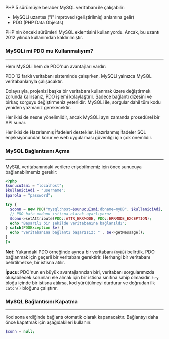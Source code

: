 PHP 5 sürümüyle beraber MySQL veritabanı ile çalışabilir:

- MySQLi uzantısı ("i" improved (geliştirilmiş) anlamına gelir)
- PDO (PHP Data Objects)

PHP'nin önceki sürümleri MySQL eklentisini kullanıyordu. Ancak, bu uzantı 2012 yılında kullanımdan kaldırılmıştır.

### MySQLi mi PDO mu Kullanmalıyım?
---
Hem MySQLi hem de PDO'nun avantajları vardır:

PDO 12 farklı veritabanı sisteminde çalışırken, MySQLi yalnızca MySQL veritabanlarıyla çalışacaktır.

Dolayısıyla, projenizi başka bir veritabanı kullanmak üzere değiştirmek zorunda kalırsanız, PDO işlemi kolaylaştırır. Sadece bağlantı dizesini ve birkaç sorguyu değiştirmeniz yeterlidir. MySQLi ile, sorgular dahil tüm kodu yeniden yazmanız gerekecektir.

Her ikisi de nesne yönelimlidir, ancak MySQLi aynı zamanda prosedürel bir API sunar.

Her ikisi de Hazırlanmış İfadeleri destekler. Hazırlanmış İfadeler SQL enjeksiyonundan korur ve web uygulaması güvenliği için çok önemlidir.

### MySQL Bağlantısını Açma
---
MySQL veritabanındaki verilere erişebilmemiz için önce sunucuya bağlanabilmemiz gerekir:

```PHP title:'PDO ile MySQL Veritabanına Bağlanma'
<?php
$sunucuIsmi = "localhost";
$kullaniciAdi = "username";
$parola = "password";

try {
  $conn = new PDO("mysql:host=$sunucuIsmi;dbname=myDB", $kullaniciAdi, $parola);
  // PDO hata modunu istisna olarak ayarlıyoruz
  $conn->setAttribute(PDO::ATTR_ERRMODE, PDO::ERRMODE_EXCEPTION);
  echo "Başarılı bir şekilde veritabanına bağlanıldı";
} catch(PDOException $e) {
  echo "Veritabanına bağlantı başarısız: " . $e->getMessage();
}
?>
```

**Not:** Yukarıdaki PDO örneğinde ayrıca bir veritabanı (`myDB`) belirttik. PDO bağlanmak için geçerli bir veritabanı gerektirir. Herhangi bir veritabanı belirtilmezse, bir istisna atılır.

**İpucu:** PDO'nun en büyük avantajlarından biri, veritabanı sorgularımızda oluşabilecek sorunları ele almak için bir istisna sınıfına sahip olmasıdır. `try` bloğu içinde bir istisna atılırsa, kod yürütülmeyi durdurur ve doğrudan ilk `catch()` bloğunu çalıştırır.

### MySQL Bağlantısını Kapatma
---
Kod sona erdiğinde bağlantı otomatik olarak kapanacaktır. Bağlantıyı daha önce kapatmak için aşağıdakileri kullanın:

```PHP title:'PDO ile bağlantıyı kapatma'
$conn = null;
```